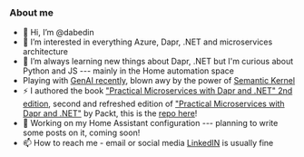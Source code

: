### About me
- 👋 Hi, I’m @dabedin
- 👀 I’m interested in everything Azure, Dapr, .NET and microservices architecture
- 🌱 I’m always learning new things about Dapr, .NET but I'm curious about Python and JS --- mainly in the Home automation space
- Playing with [GenAI recently](https://github.com/dabedin/ai-de-camp), blown awy by the power of [Semantic Kernel](https://github.com/microsoft/semantic-kernel)
- ⚡ I authored the book ["Practical Microservices with Dapr and .NET" 2nd edition](https://www.amazon.com/Practical-Microservices-Dapr-NET-cloud-native/dp/1803248122), second and refreshed edition of ["Practical Microservices with Dapr and .NET"](https://www.amazon.com/Practical-Microservices-Dapr-NET-cloud-native/dp/1800568371) by Packt, this is the [repo here](https://github.com/PacktPublishing/Practical-Microservices-with-Dapr-and-.NET-Second-Edition)!
- 🔭  Working on my Home Assistant configuration --- planning to write some posts on it, coming soon! 
- 📫 How to reach me - email or social media [LinkedIN]() is usually fine
